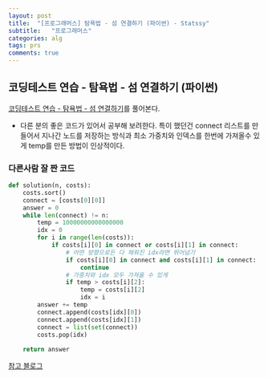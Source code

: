 ```yaml
---
layout: post
title:  "[프로그래머스] 탐욕법 - 섬 연결하기 (파이썬) - Statssy"
subtitle:   "프로그래머스"
categories: alg
tags: prs
comments: true
---
```


## 코딩테스트 연습 - 탐욕법 - 섬 연결하기 (파이썬)

[코딩테스트 연습 - 탐욕법 - 섬 연결하기](https://programmers.co.kr/learn/courses/30/lessons/42861)를 풀어본다.
  

- 다른 분의 좋은 코드가 있어서 공부해 보려한다. 특이 했던건 connect 리스트를 만들어서 지나간 노드를 저장하는 방식과 최소 가중치와 인덱스를 한번에 가져올수 있게 temp를 만든 방법이 인상적이다.


### 다른사람 잘 짠 코드
  
```python
def solution(n, costs):
    costs.sort()
    connect = [costs[0][0]]
    answer = 0
    while len(connect) != n:
        temp = 10000000000000000
        idx = 0
        for i in range(len(costs)):
            if costs[i][0] in connect or costs[i][1] in connect:
                # 어떤 방향으로든 다 채워진 idx라면 뛰어넘기
                if costs[i][0] in connect and costs[i][1] in connect:
                    continue
                # 가중치와 idx 모두 가져올 수 있게
                if temp > costs[i][2]:
                    temp = costs[i][2]
                    idx = i
        answer += temp
        connect.append(costs[idx][0])
        connect.append(costs[idx][1])
        connect = list(set(connect))
        costs.pop(idx)
    
    return answer
```
[참고 블로그](https://codedrive.tistory.com/164)
